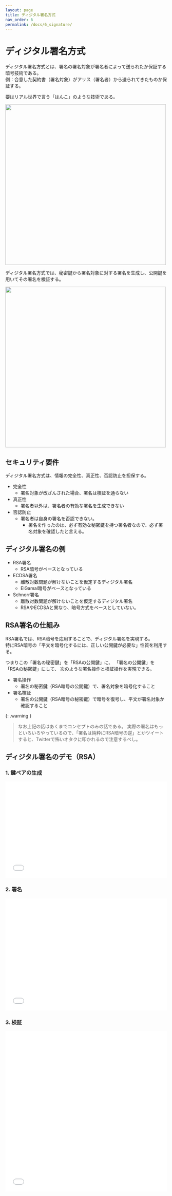 ```yaml
---
layout: page
title: ディジタル署名方式
nav_order: 6
permalink: /docs/6_signature/
---
```


# ディジタル署名方式

ディジタル署名方式とは、署名の署名対象が署名者によって送られたか保証する暗号技術である。  
例：合意した契約書（署名対象）がアリス（署名者）から送られてきたものか保証する。  

要はリアル世界で言う「はんこ」のような技術である。  

<img src="../../img/signature.png" height="500px" />

ディジタル署名方式では、秘密鍵から署名対象に対する署名を生成し、公開鍵を用いてその署名を検証する。

<img src="../../img/signature2.png" height="500px" />


## セキュリティ要件

ディジタル署名方式は、情報の完全性、真正性、否認防止を担保する。

- 完全性
  - 署名対象が改ざんされた場合、署名は検証を通らない
- 真正性
  - 署名者以外は、署名者の有効な署名を生成できない
- 否認防止
  - 署名者は自身の署名を否認できない。
    - 署名を作ったのは、必ず有効な秘密鍵を持つ署名者なので、必ず署名対象を確認したと言える。


## ディジタル署名の例

- RSA署名
  - RSA暗号がベースとなっている
- ECDSA署名
  - 離散対数問題が解けないことを仮定するディジタル署名
  - ElGamal暗号がベースとなっている
- Schnorr署名
  - 離散対数問題が解けないことを仮定するディジタル署名
  - RSAやECDSAと異なり、暗号方式をベースとしていない。

## RSA署名の仕組み

RSA署名では、RSA暗号を応用することで、ディジタル署名を実現する。  
特にRSA暗号の「平文を暗号化するには、正しい公開鍵が必要な」性質を利用する。

つまりこの「署名の秘密鍵」を「RSAの公開鍵」に、
「署名の公開鍵」を「RSAの秘密鍵」にして、
次のような署名操作と検証操作を実現できる。

- 署名操作
  - 署名の秘密鍵（RSA暗号の公開鍵）で、署名対象を暗号化すること
- 署名検証
  - 署名の公開鍵（RSA暗号の秘密鍵）で暗号を復号し、平文が署名対象か確認すること



{: .warning }
> なお上記の話はあくまでコンセプトのみの話である。
> 実際の署名はもっといろいろやっているので、「署名は純粋にRSA暗号の逆」とかツイートすると、Twitterで怖いオタクに叩かれるので注意するべし。


<!-- ## ディジタル署名の限界

- 重い  
  **→ハッシュ関数で解決**
- 鍵配送問題
  - 公開鍵が誰のかきちんとわかって、改ざんがされていないことが保証できるのか？  
  **→PKIで解決**
 -->

## ディジタル署名のデモ（RSA）


### 1. 鍵ペアの生成

<iframe src="../../demo/rsa_signature_keygen.html" height="300px" width="100%" scrolling="no" frameborder="0"></iframe>

### 2. 署名

<iframe src="../../demo/rsa_sign.html" height="350px" width="100%" scrolling="no" frameborder="0"></iframe>

### 3. 検証

<iframe src="../../demo/rsa_verify.html" height="500px" width="100%" scrolling="no" frameborder="0"></iframe>
